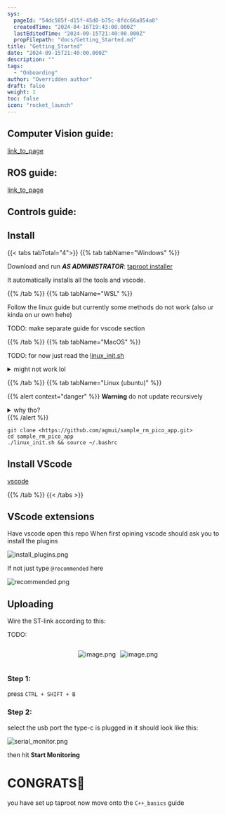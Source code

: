 ```yaml
---
sys:
  pageId: "54dc585f-d15f-45d0-b75c-8fdc66a854a8"
  createdTime: "2024-04-16T19:43:00.000Z"
  lastEditedTime: "2024-09-15T21:40:00.000Z"
  propFilepath: "docs/Getting_Started.md"
title: "Getting_Started"
date: "2024-09-15T21:40:00.000Z"
description: ""
tags:
  - "Onboarding"
author: "Overridden author"
draft: false
weight: 1
toc: false
icon: "rocket_launch"
---
```


## Computer Vision guide:

[link_to_page](86d45bc0-388b-4d26-8848-44f255f73d0e)

## ROS guide:

[link_to_page](3c76c1de-ec8f-46d6-8b0a-294005edc2d5)

## Controls guide:

## Install

{{< tabs tabTotal="4">}}
{{% tab tabName="Windows" %}}

Download and run _**AS ADMINISTRATOR**_: [taproot installer](https://github.com/Thornbots/TeachingFreshies/releases/tag/1.0)

It automatically installs all the tools and vscode.

{{% /tab %}}
{{% tab tabName="WSL" %}}

Follow the linux guide but currently some methods do not work (also ur kinda on ur own hehe)

TODO: make separate guide for vscode section

{{% /tab %}}
{{% tab tabName="MacOS" %}}

TODO: for now just read the [linux_init.sh](https://github.com/agmui/sample_rm_pico_app/blob/main/linux_init.sh)

<details>
<summary>might not work lol</summary>

`brew install libusb pkg-config`

Next install: [vscode](https://code.visualstudio.com/Download)

</details>

{{% /tab %}}
{{% tab tabName="Linux (ubuntu)" %}}

{{% alert context="danger" %}}
**Warning** do not update recursively
<details>
<summary>why tho?</summary>
There are some submodules that may go on for a while (like tinyusb) and I highly
recommend you don't need to get them.
If you want to see what submodules I update just look in `linux_init.sh`
</details>
{{% /alert %}}

```shell
git clone <https://github.com/agmui/sample_rm_pico_app.git>
cd sample_rm_pico_app
./linux_init.sh && source ~/.bashrc
```

## Install VScode

[vscode](https://code.visualstudio.com/Download)

{{% /tab %}}
{{< /tabs >}}

## VScode extensions

Have vscode open this repo
When first opining vscode should ask you to install the plugins

![install_plugins.png](https://prod-files-secure.s3.us-west-2.amazonaws.com/d518164a-d88e-44d1-a4ee-3adb3bd8bce0/89bd30f0-1825-4e77-867b-0a41ce370880/install_plugins.png?X-Amz-Algorithm=AWS4-HMAC-SHA256&X-Amz-Content-Sha256=UNSIGNED-PAYLOAD&X-Amz-Credential=ASIAZI2LB46622YI6M7V%2F20250417%2Fus-west-2%2Fs3%2Faws4_request&X-Amz-Date=20250417T032755Z&X-Amz-Expires=3600&X-Amz-Security-Token=IQoJb3JpZ2luX2VjEMv%2F%2F%2F%2F%2F%2F%2F%2F%2F%2FwEaCXVzLXdlc3QtMiJGMEQCIGAXeA5V1Du7XV9KSvwI3TnLH64UxuukXSfvHwCAx4y1AiAfsvi8AEH91yOfLJ1YCsCf1c8gppaIkd%2Fl0r%2F3f08%2Fqir%2FAwhUEAAaDDYzNzQyMzE4MzgwNSIMQbplocpNKZpMEGvBKtwDTleF8Bvi66PENzKXJcjK%2BsWqR615ZxclHqY9Al1Sme1Ed8KLPhGucXzJFKkbTY%2B2EGsQn0WmI6jOjyn6L42LV7zDMi9XJyGnLrZZmOkaoRGKLS%2FuDvQ5ak%2BIfqpMRXLGIJNakz%2BCa1YWH80bEtkHht5B3EnyZ60gWCSsCCg313ZS3N3A7vKNhVNGrHqq8YbLvrgKXW2te7Ax%2Bx1sCUs1VIA%2BKT2K1YH65Bz83jGB%2BpflbAyCPJhhGTwmM%2FA6qp%2F6TLYynZxMRIaICobzirhamu%2BHOEos0J6fS7Ija6%2BJDXPfsvkI8fINY6CUzAIAByFj6QD3ton5T5bUzF92hX940GHDuhPDTn9IubqZ1x3Naibu3eLg55MK01kWlXFAqZ84EiDoP7pLS0vFozAborojuwkSRDx4wBvXo%2Fit6gbddR7RjjtDHTGKKVG88oEBr8FbX%2BGuf6IpwStF1kYNb2WqZNsVmzfFvhjvwvP1IQNYR8vc3LePjRGAAPgrgyV%2BBA34XBx39gIafJNxQtamCN04ufTgQeVZng%2Fl9qt%2FHI5XN1N7NfS4HCAnCOqoTH9oMOl7ci0rkpzb8cz4ub08c%2FnWaNira22Vw6rRDmaQt6JuyBVCvRWyV739dR%2BnIgcwiOCBwAY6pgHwdtsPfzItKzLDTKOLYwmX6%2FP8yXdEmhA%2BEbRSKnFjKW6bDwP3iXGnaw%2FdCWRMN2pWJFl%2Bhzz9D%2Bn7cbydySrv5U9JwKyUcoiHaX0TDtYfh0SffwHNfYhyHqWzWH6ZP8tO1G2x4LnZiGq0O85Gh6K58hHV9tKHzmGgNdy8HOqft5DoKm4uhpUY4Ra%2FsCfNyjTGVP40jkPfoRQnPmSBcHVZYn8fwkzI&X-Amz-Signature=0ab7a35bd9c4d22c3db76239767f223fd7eb4b0f1f923084764cd0cda1e181ed&X-Amz-SignedHeaders=host&x-id=GetObject)

If not just type `@recommended` here  

![recommended.png](https://prod-files-secure.s3.us-west-2.amazonaws.com/d518164a-d88e-44d1-a4ee-3adb3bd8bce0/61e661e9-5d85-4dfc-be0d-8d2097a5e793/recommended.png?X-Amz-Algorithm=AWS4-HMAC-SHA256&X-Amz-Content-Sha256=UNSIGNED-PAYLOAD&X-Amz-Credential=ASIAZI2LB46622YI6M7V%2F20250417%2Fus-west-2%2Fs3%2Faws4_request&X-Amz-Date=20250417T032755Z&X-Amz-Expires=3600&X-Amz-Security-Token=IQoJb3JpZ2luX2VjEMv%2F%2F%2F%2F%2F%2F%2F%2F%2F%2FwEaCXVzLXdlc3QtMiJGMEQCIGAXeA5V1Du7XV9KSvwI3TnLH64UxuukXSfvHwCAx4y1AiAfsvi8AEH91yOfLJ1YCsCf1c8gppaIkd%2Fl0r%2F3f08%2Fqir%2FAwhUEAAaDDYzNzQyMzE4MzgwNSIMQbplocpNKZpMEGvBKtwDTleF8Bvi66PENzKXJcjK%2BsWqR615ZxclHqY9Al1Sme1Ed8KLPhGucXzJFKkbTY%2B2EGsQn0WmI6jOjyn6L42LV7zDMi9XJyGnLrZZmOkaoRGKLS%2FuDvQ5ak%2BIfqpMRXLGIJNakz%2BCa1YWH80bEtkHht5B3EnyZ60gWCSsCCg313ZS3N3A7vKNhVNGrHqq8YbLvrgKXW2te7Ax%2Bx1sCUs1VIA%2BKT2K1YH65Bz83jGB%2BpflbAyCPJhhGTwmM%2FA6qp%2F6TLYynZxMRIaICobzirhamu%2BHOEos0J6fS7Ija6%2BJDXPfsvkI8fINY6CUzAIAByFj6QD3ton5T5bUzF92hX940GHDuhPDTn9IubqZ1x3Naibu3eLg55MK01kWlXFAqZ84EiDoP7pLS0vFozAborojuwkSRDx4wBvXo%2Fit6gbddR7RjjtDHTGKKVG88oEBr8FbX%2BGuf6IpwStF1kYNb2WqZNsVmzfFvhjvwvP1IQNYR8vc3LePjRGAAPgrgyV%2BBA34XBx39gIafJNxQtamCN04ufTgQeVZng%2Fl9qt%2FHI5XN1N7NfS4HCAnCOqoTH9oMOl7ci0rkpzb8cz4ub08c%2FnWaNira22Vw6rRDmaQt6JuyBVCvRWyV739dR%2BnIgcwiOCBwAY6pgHwdtsPfzItKzLDTKOLYwmX6%2FP8yXdEmhA%2BEbRSKnFjKW6bDwP3iXGnaw%2FdCWRMN2pWJFl%2Bhzz9D%2Bn7cbydySrv5U9JwKyUcoiHaX0TDtYfh0SffwHNfYhyHqWzWH6ZP8tO1G2x4LnZiGq0O85Gh6K58hHV9tKHzmGgNdy8HOqft5DoKm4uhpUY4Ra%2FsCfNyjTGVP40jkPfoRQnPmSBcHVZYn8fwkzI&X-Amz-Signature=3df7de377070a366d68f9548d7ba7fbae69af312f6e1edc3ea0b6552e9234836&X-Amz-SignedHeaders=host&x-id=GetObject)

## Uploading

Wire the ST-link according to this:

TODO:

<div style="display: flex;flex-direction: row; column-gap:10px; max-width: 630px;justify-content: center;">
<div>

![image.png](https://prod-files-secure.s3.us-west-2.amazonaws.com/d518164a-d88e-44d1-a4ee-3adb3bd8bce0/210ecb78-1116-4d7b-b9b7-2292f66fa2c2/image.png?X-Amz-Algorithm=AWS4-HMAC-SHA256&X-Amz-Content-Sha256=UNSIGNED-PAYLOAD&X-Amz-Credential=ASIAZI2LB4665P6IUKYT%2F20250417%2Fus-west-2%2Fs3%2Faws4_request&X-Amz-Date=20250417T032804Z&X-Amz-Expires=3600&X-Amz-Security-Token=IQoJb3JpZ2luX2VjEMv%2F%2F%2F%2F%2F%2F%2F%2F%2F%2FwEaCXVzLXdlc3QtMiJIMEYCIQC9BAwrIa3e3b1n1yrzGgZfefOkAaVn%2Bhoz%2BRc0aP3%2FxQIhAK1YWPVe%2BzYZIBioTNBz7FAoHxAechWYx5UncesCbGmZKv8DCFQQABoMNjM3NDIzMTgzODA1IgxlxHCsGjR7lIZ%2BBTcq3AMdKrbmUwQWEUfS6TX5Rz3bgE%2Fkj0OU3mppr4oM1q3sk7JyQ9F0mhX0NffnhFxDsqgteV15Ti0AAJKdxjKu17Hgl4qNHSZi9fwA23tbXEhOiHnQvpesKl0BcuW2oCHoDQSL%2B81vjwvfpyuPiv2hqc%2FzKBJ0tApvlx04Rv27tEvEPjmg8Mtr0smAO8B9l3viUDG7lwzcUDEZ5fjdI9CrQxOFJa7eJEbalDQpGI%2FWVQV0jjd4nC0b7ewYr4Os5vf0BRkJl8AF6Bll9XPCJVffJ0DMc%2FgQ1ln5LwoOaK4hcNAHDVbpnMxv%2B4gOudsrB4dlSWB4ixxCZaML6i2wdvat6k2OBNFlKsL2d%2BOgUrqaAr54g7cM8FMGnfM7SicFu%2FgytZ%2BmUa2Dedh%2Fjn33zmavEogljsoD5YQm3%2FXLLJC3CRQeX5xKCq7rS%2Fj%2FSp%2F5n8lTB8ryiflaOkEF1aVEcJY%2BONvB3MARVt4OahNtlOCDLUmxS9QxldMYhywOedh4d2%2Bay%2FZojaRyRIKIrGC%2FMguS9YI74SPODRu%2BPJ1jyOyOe5lOgyO%2FFwhncuq7pT6KQ4H%2BGdqCN%2Ffelwjgz8Fr4ghA%2B8fsOeiwKK2SU7x%2B6Z6%2FlsV3jRvNCX0%2BR6un2fXIojD834HABjqkAQueMZI7Fvl1p6JvT2TQ6t0DekP3HoQqT%2BvHgjf7YMzC6AVT5BihvQeOHu6wzIs8XrvtV19j0x8IuJ1FlRHROUMPZhh8EOWnfXCNdJc0xi0I3eun3KZxKwtTm%2FuegPs6SDZKIld6ieU9nZfaTn%2F7uYClyA8FNS59CvQY7latkHLiyoBbsnYgW0VPbQD6m5Ax6pOeSzO5b01TMMrRnAAxvXV8Kxc%2F&X-Amz-Signature=1b989364b43fefc15a7e56f51b759de7ba4e4837c18073ca25cd249f99a4c09f&X-Amz-SignedHeaders=host&x-id=GetObject)

</div>
<div>

![image.png](https://prod-files-secure.s3.us-west-2.amazonaws.com/d518164a-d88e-44d1-a4ee-3adb3bd8bce0/33a0fd0f-8ca6-4a86-8e09-26e95ded1fff/image.png?X-Amz-Algorithm=AWS4-HMAC-SHA256&X-Amz-Content-Sha256=UNSIGNED-PAYLOAD&X-Amz-Credential=ASIAZI2LB4664MMGKNGN%2F20250417%2Fus-west-2%2Fs3%2Faws4_request&X-Amz-Date=20250417T032805Z&X-Amz-Expires=3600&X-Amz-Security-Token=IQoJb3JpZ2luX2VjEMv%2F%2F%2F%2F%2F%2F%2F%2F%2F%2FwEaCXVzLXdlc3QtMiJGMEQCIHCMb807t4l8mGSoY8tVZ%2Ff1u5Cfv3DN%2Fzfqi3ck767aAiAPY9XGxD6LVbFYBXlyg8QiDxE45v0iRsiaNApRTJYDFSr%2FAwhUEAAaDDYzNzQyMzE4MzgwNSIMAE7FRwomf%2BzC3TD6KtwDyWFjET%2FJ%2FPCyUOa8m%2Bt7LdXrivIZW767nJYE1OxzLR6Z9y%2B2JEbYWdezAofGXVmNPj79oHUTGJU77P5HroOQcK7m0skDKs56N9JWiJMVmJfAHDua7a5wJbclwViUV7PEIloAx7VROOO1fIhQQXU1XhyV3%2BJrSiPIRJzEdfzgLyQPB40Vhh0%2FrO6aGOgZAjwJLX50RNrZTKOAjrvqSRoP05xglB4DwAvVeYIg4bZFjjsbwpJij5656nRAJG1djiSXSzv1iVjC7ZFR7ptDhpaTl3m7Lmhwq9HmNwrfRsdD3ZFqdx%2FXEtocW8o8%2BWtYSTRG5PP4Q%2Fx8HFZFrjF%2FJxKf4wrPXvFJWkWzDEdRY4h2SkqeNnxMrTd00sy8WwJSs4ppWEsNwB0n6MIYuVVMsT7UUxLDJCGGkvaJH81Y6qC9xf3tOcyLKCikHVCFxcDwmpaoEHx8zN7VH%2BIGCWe9X1zDiwK%2F0U55UVyED6u3he%2FjC25uDx%2BgwTviaJ1tUpjkadDwuRkwUDUPGkUUZgDRFcvVex8em%2FWbyFvehykfuJdy3zxwcIAVyk220SbpY7JlekjrlPo495nJXFkSSZKuYuKxBOU%2BSyqStZQ3jI4hMJqPrti9p%2FHwXKyQMzPXQ%2FYwi%2BGBwAY6pgHoZTNJe%2BHszsKyovq3ACo0Z5zk%2BkALaxmtYVdNSmhOTrYKkBermso8vqmhF6hV%2B4vabPsIhL9MiapMXir72GSj8cnWdbKaxQSPjm%2BYzXmJ7XuHuOrTIioMsBCIpKxR4C7oKwqrIy92bb33pdeP4%2F3s15cjuPft4%2F2D8UJh3sqxB%2BYK80JJEl4P3Jw%2FB2g%2BqajJmV2lYBWeHT0Zvi9lK0c%2Bw61AsgTr&X-Amz-Signature=c21f6b3285f5d1c2ffb2d8d6d63299171feb7469a093ecf5bfbcff6cb30adbf0&X-Amz-SignedHeaders=host&x-id=GetObject)

</div>
</div>

### Step 1:

press `CTRL + SHIFT + B`

### Step 2:

select the usb port the type-c is plugged in it should look like this:

![serial_monitor.png](https://prod-files-secure.s3.us-west-2.amazonaws.com/d518164a-d88e-44d1-a4ee-3adb3bd8bce0/f03f4774-05d4-4393-b6a0-d5efb6d315ab/serial_monitor.png?X-Amz-Algorithm=AWS4-HMAC-SHA256&X-Amz-Content-Sha256=UNSIGNED-PAYLOAD&X-Amz-Credential=ASIAZI2LB46622YI6M7V%2F20250417%2Fus-west-2%2Fs3%2Faws4_request&X-Amz-Date=20250417T032755Z&X-Amz-Expires=3600&X-Amz-Security-Token=IQoJb3JpZ2luX2VjEMv%2F%2F%2F%2F%2F%2F%2F%2F%2F%2FwEaCXVzLXdlc3QtMiJGMEQCIGAXeA5V1Du7XV9KSvwI3TnLH64UxuukXSfvHwCAx4y1AiAfsvi8AEH91yOfLJ1YCsCf1c8gppaIkd%2Fl0r%2F3f08%2Fqir%2FAwhUEAAaDDYzNzQyMzE4MzgwNSIMQbplocpNKZpMEGvBKtwDTleF8Bvi66PENzKXJcjK%2BsWqR615ZxclHqY9Al1Sme1Ed8KLPhGucXzJFKkbTY%2B2EGsQn0WmI6jOjyn6L42LV7zDMi9XJyGnLrZZmOkaoRGKLS%2FuDvQ5ak%2BIfqpMRXLGIJNakz%2BCa1YWH80bEtkHht5B3EnyZ60gWCSsCCg313ZS3N3A7vKNhVNGrHqq8YbLvrgKXW2te7Ax%2Bx1sCUs1VIA%2BKT2K1YH65Bz83jGB%2BpflbAyCPJhhGTwmM%2FA6qp%2F6TLYynZxMRIaICobzirhamu%2BHOEos0J6fS7Ija6%2BJDXPfsvkI8fINY6CUzAIAByFj6QD3ton5T5bUzF92hX940GHDuhPDTn9IubqZ1x3Naibu3eLg55MK01kWlXFAqZ84EiDoP7pLS0vFozAborojuwkSRDx4wBvXo%2Fit6gbddR7RjjtDHTGKKVG88oEBr8FbX%2BGuf6IpwStF1kYNb2WqZNsVmzfFvhjvwvP1IQNYR8vc3LePjRGAAPgrgyV%2BBA34XBx39gIafJNxQtamCN04ufTgQeVZng%2Fl9qt%2FHI5XN1N7NfS4HCAnCOqoTH9oMOl7ci0rkpzb8cz4ub08c%2FnWaNira22Vw6rRDmaQt6JuyBVCvRWyV739dR%2BnIgcwiOCBwAY6pgHwdtsPfzItKzLDTKOLYwmX6%2FP8yXdEmhA%2BEbRSKnFjKW6bDwP3iXGnaw%2FdCWRMN2pWJFl%2Bhzz9D%2Bn7cbydySrv5U9JwKyUcoiHaX0TDtYfh0SffwHNfYhyHqWzWH6ZP8tO1G2x4LnZiGq0O85Gh6K58hHV9tKHzmGgNdy8HOqft5DoKm4uhpUY4Ra%2FsCfNyjTGVP40jkPfoRQnPmSBcHVZYn8fwkzI&X-Amz-Signature=e8eecd87a0bb8059073762ebb84ca44c330f7e38d41eff210b436d1c823f2e04&X-Amz-SignedHeaders=host&x-id=GetObject)

then hit **Start Monitoring**

# CONGRATS🎉

you have set up taproot now move onto the `C++_basics` guide
